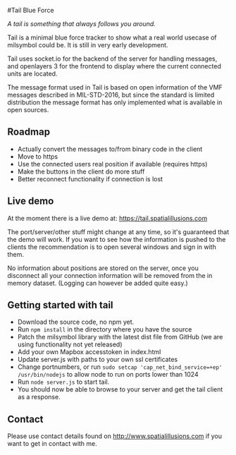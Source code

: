 #Tail Blue Force

*A tail is something that always follows you around.*

Tail is a minimal blue force tracker to show what a real world usecase of milsymbol could be. It is still in very early development.

Tail uses socket.io for the backend of the server for handling messages, and openlayers 3 for the frontend to display where the current connected units are located.

The message format used in Tail is based on open information of the VMF messages described in MIL-STD-2016, but since the standard is limited distribution the message format has only implemented what is available in open sources.

## Roadmap
- Actually convert the messages to/from binary code in the client
- Move to https
- Use the connected users real position if available (requires https)
- Make the buttons in the client do more stuff
- Better reconnect functionality if connection is lost

## Live demo
At the moment there is a live demo at:
https://tail.spatialillusions.com

The port/server/other stuff might change at any time, so it's guaranteed that the demo will work. If you want to see how the information is pushed to the clients the recommendation is to open several windows and sign in with them.

No information about positions are stored on the server, once you disconnect all your connection information will be removed from the in memory dataset. (Logging can however be added quite easy.)

## Getting started with tail

- Download the source code, no npm yet.
- Run `npm install` in the directory where you have the source
- Patch the milsymbol library with the latest dist file from GitHub (we are using functionality not yet released)
- Add your own Mapbox accesstoken in index.html
- Update server.js with paths to your own ssl certificates
- Change portnumbers, or run `sudo setcap 'cap_net_bind_service=+ep' /usr/bin/nodejs` to allow node to run on ports lower than 1024
- Run `node server.js` to start tail.
- You should now be able to browse to your server and get the tail client as a response.


## Contact
Please use contact details found on http://www.spatialillusions.com if you want to get in contact with me.